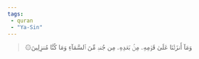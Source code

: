 ```yaml
---
tags: 
 - quran 
 - "Ya-Sin"
---
```


> ۞وَمَآ أَنزَلۡنَا عَلَىٰ قَوۡمِهِۦ مِنۢ بَعۡدِهِۦ مِن جُندٖ مِّنَ ٱلسَّمَآءِ وَمَا كُنَّا مُنزِلِينَ
